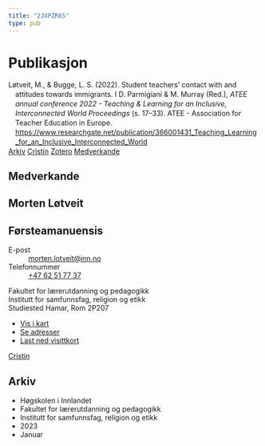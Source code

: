 ```yaml
---
title: "2JXPZR65"
type: pub
---
```

<h1>Publikasjon</h1>
<article id="csl-bib-container-2JXPZR65" class="csl-bib-container">
  <div class="csl-bib-body" style="line-height: 1.35; padding-left: 1em; text-indent:-1em;">
  <div class="csl-entry">L&#xF8;tveit, M., &amp; Bugge, L. S. (2022). Student teachers&#x2019; contact with and attitudes towards immigrants. I D. Parmigiani &amp; M. Murray (Red.), <i>ATEE annual conference 2022 - Teaching &amp; Learning for an Inclusive, Interconnected World Proceedings</i> (s. 17&#x2013;33). ATEE - Association for Teacher Education in Europe. <a href="https://www.researchgate.net/publication/366001431_Teaching_Learning_for_an_Inclusive_Interconnected_World">https://www.researchgate.net/publication/366001431_Teaching_Learning_for_an_Inclusive_Interconnected_World</a></div>
</div>
  <div class="csl-bib-buttons">
    <a href="#taxonomy-article-2JXPZR65" class="csl-bib-button">Arkiv</a>
    <a href alt="Cristin URL" class="csl-bib-button">Cristin</a>
    <a href alt="Zotero URL" class="csl-bib-button">Zotero</a>
    <a href="#contributors-article-2JXPZR65" class="csl-bib-button">Medverkande</a>
  </div>
  <div id="csl-bib-meta-container-2JXPZR65"></div>
</article>
<div id="csl-bib-meta-2JXPZR65" class="csl-bib-meta">
  <article id="contributors-article-2JXPZR65" class="contributors-article">
    <h1>Medverkande</h1>
    <div class="personas">
<div class="vrtx-hinn-person-card">
<div class="photo">
<i class="lar la-user-circle missing-person"></i>
</div>
<div class="info">
<hgroup><h1>Morten Løtveit</h1>
<h2>Førsteamanuensis</h2>
</hgroup><dl>
<dt>E-post</dt>
<dd>
<a href="mailto:morten.lotveit@inn.no">morten.lotveit@inn.no</a>
</dd>
<dt>Telefonnummer</dt>
<dd><a href="tel:+4762517737">
+47 62 51 77 37
</a></dd>
</dl>
<p>
Fakultet for lærerutdanning og pedagogikk<br>
Institutt for samfunnsfag, religion og etikk<br>
Studiested Hamar,
Rom 2P207
</p>
<ul class="vrtx-hinn-links">
<li><a href="https://www.google.com/maps?q=60.796004,11.072099">Vis i kart</a></li>
<li><a href="https://www.inn.no/finn-en-ansatt/morten-lotveit.html#vrtx-hinn-addresses">Se adresser</a></li>
<li><a href="https://www.inn.no/finn-en-ansatt/morten-lotveit.html?vrtx=vcf">Last ned visittkort</a></li>
</ul>
</div>
</div>
<a href="https://app.cristin.no/persons/show.jsf?id=328236" alt="Cristin URL" class="personas-cristin">Cristin</a>
</div>
  </article>
  <article id="taxonomy-article-2JXPZR65" class="taxonomy-article">
    <h1>Arkiv</h1>
    <ul>
      <li>Høgskolen i Innlandet</li>
      <li>Fakultet for lærerutdanning og pedagogikk</li>
      <li>Institutt for samfunnsfag, religion og etikk</li>
      <li>2023</li>
      <li>Januar</li>
    </ul>
  </article>
</div>
